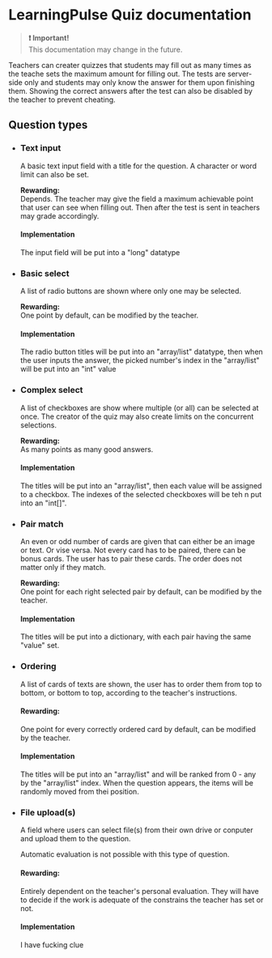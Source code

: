 # LearningPulse Quiz documentation

> **❗ Important!**  
> This documentation may change in the future.



Teachers can creater quizzes that students may fill out as many times as the teache sets the maximum amount for filling out. The tests are server-side only and students may only know the answer for them upon finishing them. Showing the correct answers after the test can also be disabled by the teacher to prevent cheating.

## Question types

- ### Text input

  A basic text input field with a title for the question. A character or word limit can also be set.

  **Rewarding:**  
  Depends. The teacher may give the field a maximum achievable point that user can see when filling out. Then after the test is sent in teachers may grade accordingly.

  #### Implementation
    The input field will be put into a "long" datatype

- ### Basic select

  A list of radio buttons are shown where only one may be selected.

  **Rewarding:**  
  One point by default, can be modified by the teacher.

  #### Implementation
    The radio button titles will be put into an "array/list" datatype, then when the user inputs the answer, the picked number's index in the "array/list" will be put into an "int" value 

- ### Complex select

  A list of checkboxes are show where multiple (or all) can be selected at once.
  The creator of the quiz may also create limits on the concurrent selections.

  **Rewarding:**  
  As many points as many good answers.

    #### Implementation
    The titles will be put into an "array/list", then each value will be assigned to a checkbox. The indexes of the selected checkboxes will be teh n put into an "int[]".

- ### Pair match

  An even or odd number of cards are given that can either be an image or text. Or vise versa. Not every card has to be paired, there can be bonus cards.
  The user has to pair these cards. The order does not matter only if they match.

  **Rewarding:**  
  One point for each right selected pair by default, can be modified by the teacher.

  #### Implementation
  The titles will be put into a dictionary, with each pair having the same "value" set.

- ### Ordering

  A list of cards of texts are shown, the user has to order them from top to bottom, or bottom to top, according to the teacher's instructions.

  #### Rewarding:

  One point for every correctly ordered card by default, can be modified by the teacher.
  #### Implementation
    The titles will be put into an "array/list" and will be ranked from 0 - any by the "array/list" index. When the question appears, the items will be randomly moved from thei position.

- ### File upload(s)

  A field where users can select file(s) from their own drive or conputer and upload them to the question.

  Automatic evaluation is not possible with this type of question.

  #### Rewarding:

  Entirely dependent on the teacher's personal evaluation. They will have to decide if the work is adequate of the constrains the teacher has set or not.
    #### Implementation
    I have fucking clue



